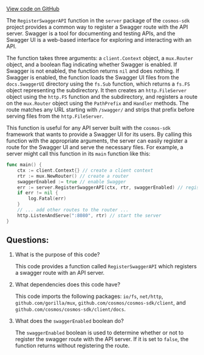 [View code on GitHub](https://github.com/cosmos/cosmos-sdk/blob/main/server/swagger.go)

The `RegisterSwaggerAPI` function in the `server` package of the `cosmos-sdk` project provides a common way to register a Swagger route with the API server. Swagger is a tool for documenting and testing APIs, and the Swagger UI is a web-based interface for exploring and interacting with an API.

The function takes three arguments: a `client.Context` object, a `mux.Router` object, and a boolean flag indicating whether Swagger is enabled. If Swagger is not enabled, the function returns `nil` and does nothing. If Swagger is enabled, the function loads the Swagger UI files from the `docs.SwaggerUI` directory using the `fs.Sub` function, which returns a `fs.FS` object representing the subdirectory. It then creates an `http.FileServer` object using the `http.FS` function and the subdirectory, and registers a route on the `mux.Router` object using the `PathPrefix` and `Handler` methods. The route matches any URL starting with `/swagger/` and strips that prefix before serving files from the `http.FileServer`.

This function is useful for any API server built with the `cosmos-sdk` framework that wants to provide a Swagger UI for its users. By calling this function with the appropriate arguments, the server can easily register a route for the Swagger UI and serve the necessary files. For example, a server might call this function in its `main` function like this:

```go
func main() {
    ctx := client.Context{} // create a client context
    rtr := mux.NewRouter() // create a router
    swaggerEnabled := true // enable Swagger
    err := server.RegisterSwaggerAPI(ctx, rtr, swaggerEnabled) // register the Swagger route
    if err != nil {
        log.Fatal(err)
    }
    // ... add other routes to the router ...
    http.ListenAndServe(":8080", rtr) // start the server
}
```
## Questions: 
 1. What is the purpose of this code?
    
    This code provides a function called `RegisterSwaggerAPI` which registers a swagger route with an API server.

2. What dependencies does this code have?
    
    This code imports the following packages: `io/fs`, `net/http`, `github.com/gorilla/mux`, `github.com/cosmos/cosmos-sdk/client`, and `github.com/cosmos/cosmos-sdk/client/docs`.

3. What does the `swaggerEnabled` boolean do?
    
    The `swaggerEnabled` boolean is used to determine whether or not to register the swagger route with the API server. If it is set to `false`, the function returns without registering the route.